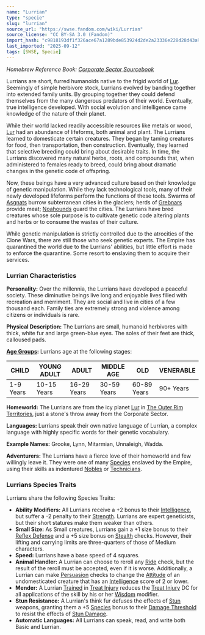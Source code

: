 ```yaml
---
name: "Lurrian"
type: "specie"
slug: "lurrian"
source_url: "https://swse.fandom.com/wiki/Lurrian"
source_license: "CC BY-SA 3.0 (Fandom)"
import_hash: "c9818193df1f326ace67a1289bde853924d2de2a23336e228d28d43a97ef1774"
last_imported: "2025-09-12"
tags: [SWSE, Specie]
---
```

*Homebrew Reference Book: [Corporate Sector Sourcebook](https://swse.fandom.com/wiki/Corporate_Sector_Sourcebook)*

Lurrians are short, furred humanoids native to the frigid world of [Lur](https://swse.fandom.com/wiki/Lur). Seemingly of simple herbivore stock, Lurrians evolved by banding together into extended family units. By grouping together they could defend themselves from the many dangerous predators of their world. Eventually, true intelligence developed. With social evolution and intelligence came knowledge of the nature of their planet.

While their world lacked readily accessible resources like metals or wood, [Lur](https://swse.fandom.com/wiki/Lur) had an abundance of lifeforms, both animal and plant. The Lurrians learned to domesticate certain creatures. They began by taming creatures for food, then transportation, then construction. Eventually, they learned that selective breeding could bring about desirable traits. In time, the Lurrians discovered many natural herbs, roots, and compounds that, when administered to females ready to breed, could bring about dramatic changes in the genetic code of offspring.

Now, these beings have a very advanced culture based on their knowledge of genetic manipulation. While they lack technological tools, many of their newly developed lifeforms perform the functions of these tools. Swarms of [Asgnats](https://swse.fandom.com/wiki/Asgnats) burrow subterranean cities in the glaciers; herds of [Grebnars](https://swse.fandom.com/wiki/Grebnars) provide meat; [Noahounds](https://swse.fandom.com/wiki/Noahounds) guard the cities. The Lurrians have bred creatures whose sole purpose is to cultivate genetic code altering plants and herbs or to consume the wastes of their culture.

While genetic manipulation is strictly controlled due to the atrocities of the Clone Wars, there are still those who seek genetic experts. The Empire has quarantined the world due to the Lurrians' abilities, but little effort is made to enforce the quarantine. Some resort to enslaving them to acquire their services.
### Lurrian Characteristics
**Personality:** Over the millennia, the Lurrians have developed a peaceful society. These diminutive beings live long and enjoyable lives filled with recreation and merriment. They are social and live in cities of a few thousand each. Family ties are extremely strong and violence among citizens or individuals is rare.

**Physical Description:** The Lurrians are small, humanoid herbivores with thick, white fur and large green-blue eyes. The soles of their feet are thick, calloused pads.

**[Age Groups](https://swse.fandom.com/wiki/Age_Groups):** Lurrians age at the following stages:

| CHILD | YOUNG ADULT | ADULT | MIDDLE AGE | OLD | VENERABLE |
| --- | --- | --- | --- | --- | --- |
| 1-9 Years | 10-15 Years | 16-29 Years | 30-59 Years | 60-89 Years | 90+ Years |

**Homeworld:** The Lurrians are from the icy planet [Lur](https://swse.fandom.com/wiki/Lur) in [The Outer Rim Territories](https://swse.fandom.com/wiki/The_Outer_Rim_Territories), just a stone's throw away from the Corporate Sector.

**Languages:** Lurrians speak their own native language of Lurrian, a complex language with highly specific words for their genetic vocabulary.

**Example Names:** Grooke, Lynn, Mitarmian, Unnaleigh, Wadda.

**Adventurers:** The Lurrians have a fierce love of their homeworld and few willingly leave it. They were one of many [Species](https://swse.fandom.com/wiki/Species) enslaved by the Empire, using their skills as indentured [Nobles](https://swse.fandom.com/wiki/Nobles) or [Technicians](https://swse.fandom.com/wiki/Technicians).
### Lurrians Species Traits
Lurrians share the following Species Traits:
- **Ability Modifiers:** All Lurrians receive a +2 bonus to their [Intelligence](https://swse.fandom.com/wiki/Intelligence), but suffer a -2 penalty to their [Strength](https://swse.fandom.com/wiki/Strength). Lurrians are expert geneticists, but their short statures make them weaker than others.
- **Small Size:** As Small creatures, Lurrians gain a +1 size bonus to their [Reflex Defense](https://swse.fandom.com/wiki/Reflex_Defense) and a +5 size bonus on [Stealth](https://swse.fandom.com/wiki/Stealth) checks. However, their lifting and carrying limits are three-quarters of those of Medium characters.
- **Speed:** Lurrians have a base speed of 4 squares.
- **Animal Handler:** A Lurrian can choose to reroll any [Ride](https://swse.fandom.com/wiki/Ride) check, but the result of the reroll must be accepted, even if it is worse. Additionally, a Lurrian can make [Persuasion](https://swse.fandom.com/wiki/Persuasion) checks to change the [Attitude](https://swse.fandom.com/wiki/Attitude) of an undomesticated creature that has an [Intelligence](https://swse.fandom.com/wiki/Intelligence) score of 2 or lower.
- **Mender:** A Lurrian [Trained](https://swse.fandom.com/wiki/Trained) in [Treat Injury](https://swse.fandom.com/wiki/Treat_Injury) reduces the [Treat Injury](https://swse.fandom.com/wiki/Treat_Injury) DC for all applications of the skill by his or her [Wisdom](https://swse.fandom.com/wiki/Wisdom) modifier.
- **Stun Resistance:** A Lurrian's think fur defuses the effects of [Stun](https://swse.fandom.com/wiki/Stun) weapons, granting them a +5 [Species](https://swse.fandom.com/wiki/Species) bonus to their [Damage Threshold](https://swse.fandom.com/wiki/Damage_Threshold) to resist the effects of [Stun Damage](https://swse.fandom.com/wiki/Stun_Damage).
- **Automatic Languages:** All Lurrians can speak, read, and write both Basic and Lurrian.